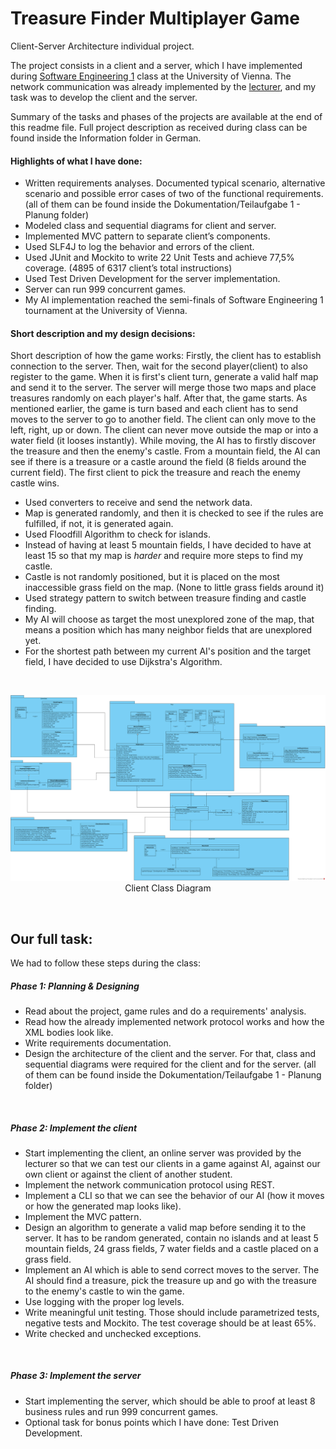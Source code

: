 # Treasure Finder Multiplayer Game

Client-Server Architecture individual project. 

The project consists in a client and a server, which I have implemented during [Software Engineering 1][1] class at the University of Vienna. The network communication was already implemented by the [lecturer][2], and my task was to develop the client and the server. <br>

Summary of the tasks and phases of the projects are available at the end of this readme file.
Full project description as received during class can be found inside the Information folder in German.


#### Highlights of what I have done:

-	Written requirements analyses. Documented typical scenario, alternative scenario and possible error cases of two of the functional requirements. (all of them can be found inside the Dokumentation/Teilaufgabe 1 - Planung folder)
-	Modeled class and sequential diagrams for client and server.
-	Implemented MVC pattern to separate client’s components.
-	Used SLF4J to log the behavior and errors of the client.
-	Used JUnit and Mockito to write 22 Unit Tests and achieve 77,5% coverage. (4895 of 6317 client’s total instructions)
-	Used Test Driven Development for the server implementation.
-	Server can run 999 concurrent games.
-	My AI implementation reached the semi-finals of Software Engineering 1 tournament at the University of Vienna.



#### Short description and my design decisions:


Short description of how the game works: Firstly, the client has to establish connection to the server. Then, wait for the second player(client) to also register to the game. When it is first's client turn, generate a valid half map and send it to the server. The server will merge those two maps and place treasures randomly on each player's half. After that, the game starts. As mentioned earlier, the game is turn based and each client has to send moves to the server to go to another field. The client can only move to the left, right, up or down. The client can never move outside the map or into a water field (it looses instantly). While moving, the AI has to firstly discover the treasure and then the enemy's castle. From a mountain field, the AI can see if there is a treasure or a castle around the field (8 fields around the current field). The first client to pick the treasure and reach the enemy castle wins.


* Used converters to receive and send the network data.
* Map is generated randomly, and then it is checked to see if the rules are fulfilled, if not, it is generated again.
* Used Floodfill Algorithm to check for islands.
* Instead of having at least 5 mountain fields, I have decided to have at least 15 so that my map is _harder_ and require more steps to find my castle.
* Castle is not randomly positioned, but it is placed on the most inaccessible grass field on the map. (None to little grass fields around it)
* Used strategy pattern to switch between treasure finding and castle finding.
* My AI will choose as target the most unexplored zone of the map, that means a position which has many neighbor fields that are unexplored yet.
* For the shortest path between my current AI's position and the target field, I have decided to use Dijkstra's Algorithm.

<br>

<p align="middle">
  <img src="https://raw.githubusercontent.com/arynor96/treasure-finder/main/Dokumentation/Teilaufgabe%201%20-%20Planung/client_klassendiagramm.svg?token=GHSAT0AAAAAAB6MBAXPUV5LGWC4JTQKDWVKY7NOWLA"/>
  Client Class Diagram
</p>



<br>

## Our full task:

We had to follow these steps during the class:

##### Phase 1: Planning & Designing
* Read about the project, game rules and do a requirements' analysis.
* Read how the already implemented network protocol works and how the XML bodies look like.
* Write requirements documentation.
* Design the architecture of the client and the server. For that, class and sequential diagrams were required for the client and for the server. (all of them can be found inside the Dokumentation/Teilaufgabe 1 - Planung folder)
<br>

##### Phase 2: Implement the client
* Start implementing the client, an online server was provided by the lecturer so that we can test our clients in a game against AI, against our own client or against the client of another student.
* Implement the network communication protocol using REST.
* Implement a CLI so that we can see the behavior of our AI (how it moves or how the generated map looks like).
* Implement the MVC pattern.
* Design an algorithm to generate a valid map before sending it to the server. It has to be random generated, contain no islands and at least 5 mountain fields, 24 grass fields, 7 water fields and a castle placed on a grass field.
* Implement an AI which is able to send correct moves to the server. The AI should find a treasure, pick the treasure up and go with the treasure to the enemy's castle to win the game.
* Use logging with the proper log levels.
* Write meaningful unit testing. Those should include parametrized tests, negative tests and Mockito. The test coverage should be at least 65%.
* Write checked and unchecked exceptions.
<br>

##### Phase 3: Implement the server
* Start implementing the server, which should be able to proof at least 8 business rules and run 999 concurrent games.
* Optional task for bonus points which I have done: Test Driven Development.


[1]: https://ufind.univie.ac.at/en/course.html?lv=051040&semester=2022W
[2]: https://ufind.univie.ac.at/en/person.html?id=54217
